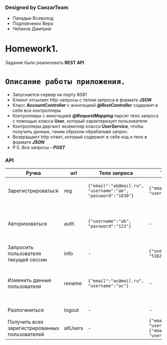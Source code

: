 ### Designed by CaezarTeam
- Пападык Всеволод
- Подловченко Вера
- Чебаков Дмитрий

# Homework1.
Задание было реализовать **REST API**.
# `Описание работы приложения.`

  - Запускается сервер на порту 8081
  - Клиент отсылает http-запросы с телом запроса в формате ***JSON***
  - Класс **AccountController** с аннотацией ***@RestController*** содержит в себе все контроллеры
  - Контроллеры с аннотацией ***@RequestMapping*** парсят тело запроса с помощью класса **User**, который характеризует пользователя
  - Контроллеры дергают экземпляр класса **UserService**, чтобы получить данные, таким образом обрабатывя запрос. 
  - Возвращают http-ответ, который содержит в себе код и тело в формате ***JSON***
  - P.S.  Все запросы ***- POST***

### API

| Ручка | url | Тело запроса | Тело ответа, в случае 200 | Коды ошибок
| ------ | ------ | ------ | ------ | ------ |
| Зарегистрироваться | reg | ```{"email":"ab@mail.ru", "username":"ab", "password":"1830"}``` |```{"email":"ab@mail.ru", "username":"ab"}```| 400(такой email/login уже есть) в теле ответа подробней
| Авторизоваться | auth | ```{"username":"ab", "password":"123"}```|-| 418(двойная авторизация), 400(не зарегестрирован), 403(неправильный пароль)
| Запросить пользователя текущей сессии | info | -|```{"username": "ab","sessionId": "51D2D654D2A29D074E4C13A67AB21DCA"}```|401 (не авторизован)
| Изменить данные пользователя | rename | ```{"email":"ac@mail.ru", "username":"ac"}```|-| 401 (не авторизован), 400(такой email/login уже есть) в теле ответа подробней
| Разлогиниться | logout | -|-|401 (не авторизован)
| Получить всех зарегистрированных пользователей | allUsers | -|```{"email":"ac@mail.ru", "username":"ac"}, {"email":"ac1@mail.ru", "username":"ac1"}```|-